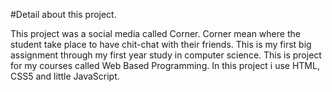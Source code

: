 #Detail about this project.

This project was a social media called Corner. Corner mean where the student take place to have chit-chat with their friends. This is my first big assignment through my first year study in computer science. This is project for my courses called Web Based Programming. In this project i use HTML, CSS5 and little JavaScript.
